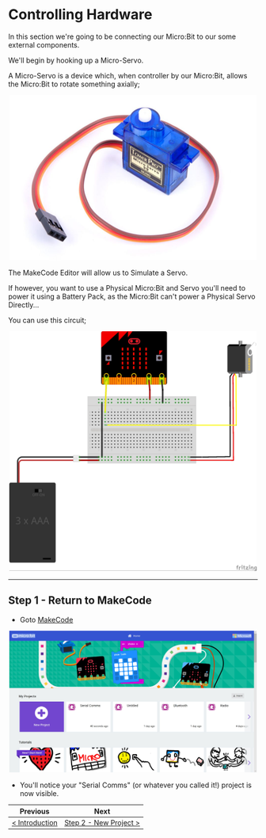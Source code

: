 # Controlling Hardware #

In this section we're going to be connecting our Micro:Bit to our some external components.

We'll begin by hooking up a Micro-Servo.

A Micro-Servo is a device which, when controller by our Micro:Bit, allows the Micro:Bit to rotate something axially;

<p align="center">
    <img src="images/1-micro-servo.jpg" width="500px" >
</p>

The MakeCode Editor will allow us to Simulate a Servo.

If however, you want to use a Physical Micro:Bit and Servo you'll need to power it using a Battery Pack, as the Micro:Bit can't power a Physical Servo Directly...

You can use this circuit;

<p align="center">
    <img src="images/5-servo-schematic.jpg" width="500px" >
</p>

----

## Step 1 - Return to MakeCode ##

- Goto [MakeCode](https://makecode.microbit.org)

<p align="center">
    <img src="images/1-return-to-makecode.jpg" width="500px" >
</p>

- You'll notice your "Serial Comms" (or whatever you called it!) project is now visible.

| Previous | Next |
| -------- | ---- |
| [< Introduction](/README.md) | [Step 2 - New Project >](2-new-project.md) |

